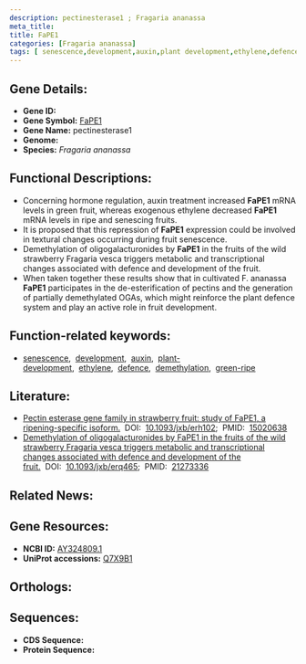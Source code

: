 ```yaml
---
description: pectinesterase1 ; Fragaria ananassa
meta_title:
title: FaPE1
categories: [Fragaria ananassa]
tags: [ senescence,development,auxin,plant development,ethylene,defence,demethylation,green ripe ]
---
```


## Gene Details:
- **Gene ID:** []()
- **Gene Symbol:** <u>FaPE1</u>
- **Gene Name:** pectinesterase1
- **Genome:** []()
- **Species:** *Fragaria ananassa*

## Functional Descriptions:
   - Concerning hormone regulation, auxin treatment increased **FaPE1** mRNA levels in green fruit, whereas exogenous ethylene decreased **FaPE1** mRNA levels in ripe and senescing fruits.
   - It is proposed that this repression of **FaPE1** expression could be involved in textural changes occurring during fruit senescence.
   - Demethylation of oligogalacturonides by **FaPE1** in the fruits of the wild strawberry Fragaria vesca triggers metabolic and transcriptional changes associated with defence and development of the fruit.
   - When taken together these results show that in cultivated F. ananassa **FaPE1** participates in the de-esterification of pectins and the generation of partially demethylated OGAs, which might reinforce the plant defence system and play an active role in fruit development.

## Function-related keywords:
   - [senescence](/tags/senescence/),&nbsp;&nbsp;[development](/tags/development/),&nbsp;&nbsp;[auxin](/tags/auxin/),&nbsp;&nbsp;[plant-development](/tags/plant-development/),&nbsp;&nbsp;[ethylene](/tags/ethylene/),&nbsp;&nbsp;[defence](/tags/defence/),&nbsp;&nbsp;[demethylation](/tags/demethylation/),&nbsp;&nbsp;[green-ripe](/tags/green-ripe/)

## Literature:
   - [Pectin esterase gene family in strawberry fruit: study of FaPE1, a ripening-specific isoform.](https://doi.org/10.1093/jxb/erh102)&nbsp;&nbsp;DOI:&nbsp;&nbsp;[10.1093/jxb/erh102](https://doi.org/10.1093/jxb/erh102);&nbsp;&nbsp;PMID:&nbsp;&nbsp;[15020638](https://pubmed.ncbi.nlm.nih.gov/15020638/)
   - [Demethylation of oligogalacturonides by FaPE1 in the fruits of the wild strawberry Fragaria vesca triggers metabolic and transcriptional changes associated with defence and development of the fruit.](https://doi.org/10.1093/jxb/erq465)&nbsp;&nbsp;DOI:&nbsp;&nbsp;[10.1093/jxb/erq465](https://doi.org/10.1093/jxb/erq465);&nbsp;&nbsp;PMID:&nbsp;&nbsp;[21273336](https://pubmed.ncbi.nlm.nih.gov/21273336/)

## Related News:

## Gene Resources:
- **NCBI ID:**  [AY324809.1](https://www.ncbi.nlm.nih.gov/gene/?term=AY324809.1)
- **UniProt accessions:**  [Q7X9B1](https://www.uniprot.org/uniprotkb/Q7X9B1/entry)

## Orthologs:

## Sequences:
- **CDS Sequence:**
- **Protein Sequence:**
